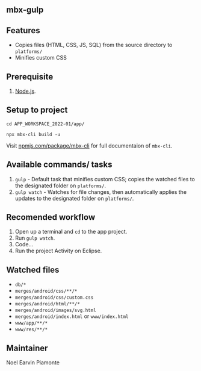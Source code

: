 ## mbx-gulp

## Features

- Copies files (HTML, CSS, JS, SQL) from the source directory to `platforms/`
- Minifies custom CSS

## Prerequisite

1. [Node.js](https://nodejs.org/en/download/).

## Setup to project

```
cd APP_WORKSPACE_2022-01/app/
```

```
npx mbx-cli build -u
```

Visit [npmjs.com/package/mbx-cli](https://www.npmjs.com/package/mbx-cli) for full documentaion of `mbx-cli`.

## Available commands/ tasks

1. `gulp` - Default task that minifies custom CSS; copies the watched files to the designated folder on `platforms/`.
1. `gulp watch` - Watches for file changes, then automatically applies the updates to the designated folder on `platforms/`.

## Recomended workflow

1. Open up a terminal and `cd` to the app project.
1. Run `gulp watch`.
1. Code...
1. Run the project Activity on Eclipse.

## Watched files

- `db/*`
- `merges/android/css/**/*`
- `merges/android/css/custom.css`
- `merges/android/html/**/*`
- `merges/android/images/svg.html`
- `merges/android/index.html` or `www/index.html`
- `www/app/**/*`
- `www/res/**/*`

## Maintainer

Noel Earvin Piamonte
